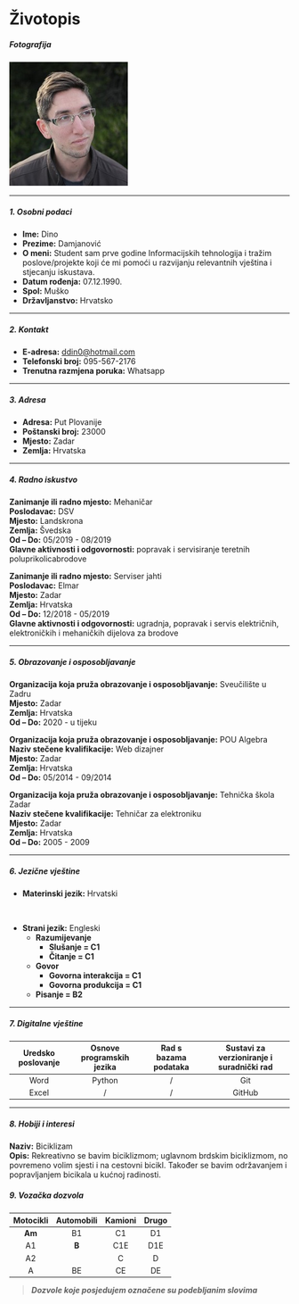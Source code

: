 # Životopis
##### Fotografija
![Profilna fotografija](img/profile.jpg)

---
##### 1. Osobni podaci

* **Ime:** Dino
* **Prezime:** Damjanović
* **O meni:** Student sam prve godine Informacijskih tehnologija i tražim poslove/projekte koji će mi pomoći u razvijanju relevantnih vještina i stjecanju iskustava.
* **Datum rođenja:** 07.12.1990.
* **Spol:** Muško
* **Državljanstvo:** Hrvatsko
---
##### 2. Kontakt

* **E-adresa:** ddin0@hotmail.com
* **Telefonski broj:** 095-567-2176
* **Trenutna razmjena poruka:** Whatsapp
---
##### 3. Adresa

* **Adresa:** Put Plovanije
* **Poštanski broj:** 23000
* **Mjesto:** Zadar
* **Zemlja:** Hrvatska
---
##### 4. Radno iskustvo

**Zanimanje ili radno mjesto:** Mehaničar\
**Poslodavac:** DSV\
**Mjesto:** Landskrona\
**Zemlja:** Švedska\
**Od – Do:** 05/2019 - 08/2019\
**Glavne aktivnosti i odgovornosti:** popravak i servisiranje teretnih poluprikolicabrodove
<br/>

**Zanimanje ili radno mjesto:** Serviser jahti\
**Poslodavac:** Elmar\
**Mjesto:** Zadar\
**Zemlja:** Hrvatska\
**Od – Do:** 12/2018 - 05/2019  \
**Glavne aktivnosti i odgovornosti:** ugradnja, popravak i servis električnih, elektroničkih i mehaničkih dijelova za brodove

---
##### 5. Obrazovanje i osposobljavanje

**Organizacija koja pruža obrazovanje i osposobljavanje:** Sveučilište u Zadru\
**Mjesto:** Zadar\
**Zemlja:** Hrvatska\
**Od – Do:** 2020 - u tijeku
<br/>

**Organizacija koja pruža obrazovanje i osposobljavanje:** POU Algebra\
**Naziv stečene kvalifikacije:** Web dizajner\
**Mjesto:** Zadar\
**Zemlja:** Hrvatska\
**Od – Do:** 05/2014 - 09/2014

**Organizacija koja pruža obrazovanje i osposobljavanje:** Tehnička škola Zadar\
**Naziv stečene kvalifikacije:** Tehničar za elektroniku\
**Mjesto:** Zadar\
**Zemlja:** Hrvatska\
**Od – Do:** 2005 - 2009

---
##### 6. Jezične vještine

* **Materinski jezik:** Hrvatski
<br/>

* **Strani jezik:** Engleski
    * **Razumijevanje**
        * **Slušanje = C1**
        * **Čitanje = C1**
    * **Govor**
        * **Govorna interakcija = C1**
        * **Govorna produkcija = C1**
    * **Pisanje = B2**
---
##### 7. Digitalne vještine

Uredsko poslovanje | Osnove programskih jezika | Rad s bazama podataka | Sustavi za verzioniranje i suradnički rad
:----------------: | :-----------------------: | :-------------------: | :---------------------------------------:
Word               |         Python            |           /           | Git
Excel              |            /              |           /           | GitHub
---
##### 8. Hobiji i interesi

**Naziv:** Biciklizam\
**Opis:** Rekreativno se bavim biciklizmom; uglavnom brdskim biciklizmom, no povremeno volim sjesti i na cestovni bicikl. Također se bavim održavanjem i popravljanjem bicikala u kućnoj radinosti.

##### 9. Vozačka dozvola

Motocikli |	Automobili |	Kamioni |	Drugo
:--------:|:----------:|:----------:|:-------:
**Am**    |     B1     |	C1      |	D1
A1        |	    **B**  |	C1E     | 	D1E
A2        |		       |    C       |	D
A         |	    BE     |	CE      |	DE
>***Dozvole koje posjedujem označene su podebljanim slovima***